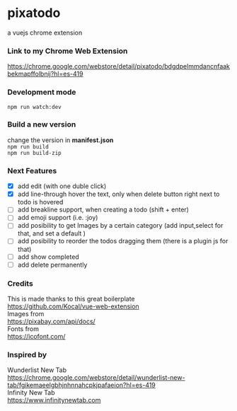# pixatodo
a vuejs chrome extension

### Link to my Chrome Web Extension
https://chrome.google.com/webstore/detail/pixatodo/bdgdpelmmdancnfaakbekmapffolbnij?hl=es-419   

### Development mode
`npm run watch:dev`
### Build a new version
change the version in **manifest.json**   
`npm run build`   
`npm run build-zip`

### Next Features

- [x] add edit (with one duble click)
- [x] add line-through hover the text, only when delete button right next to todo is hovered
- [ ] add breakline support, when creating a todo (shift + enter) 
- [ ] add emoji support (i.e.  :joy)
- [ ] add posibility to get Images by a certain category (add input,select for that, and set a default )
- [ ] add posibility to reorder the todos dragging them (there is a plugin js for that)
- [ ] add show completed
- [ ] add delete permanently

### Credits

This is made thanks to this great boilerplate   
https://github.com/Kocal/vue-web-extension    
Images from    
https://pixabay.com/api/docs/   
Fonts from     
https://icofont.com/    

### Inspired by
Wunderlist New Tab    
https://chrome.google.com/webstore/detail/wunderlist-new-tab/fgikemaeelgbhjnhnnahcpkjpafaeion?hl=es-419   
Infinity New Tab    
https://www.infinitynewtab.com

